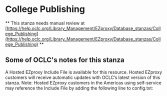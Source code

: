 # College Publishing
** This stanza needs manual review at [https://help.oclc.org/Library_Management/EZproxy/Database_stanzas/College_Publishing](https://help.oclc.org/Library_Management/EZproxy/Database_stanzas/College_Publishing) **

## Some of OCLC's notes for this stanza

A Hosted EZproxy Include File is available for this resource. Hosted EZproxy customers will receive automatic updates with OCLC&rsquo;s latest version of this stanza. Note: Hosted EZproxy customers in the Americas using self-service may reference the Include File by adding the following line to config.txt:

&nbsp;

&nbsp;
